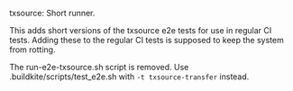 txsource: Short runner.

This adds short versions of the txsource e2e tests for use in regular CI tests.
Adding these to the regular CI tests is supposed to keep the system from rotting.

The run-e2e-txsource.sh script is removed.
Use .buildkite/scripts/test_e2e.sh with `-t txsource-transfer` instead.
